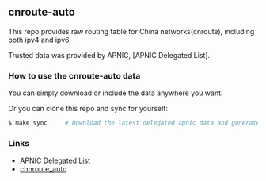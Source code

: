 ## cnroute-auto

This repo provides raw routing table for China networks(cnroute), including both ipv4 and ipv6.

Trusted data was provided by APNIC, [APNIC Delegated List].



### How to use the cnroute-auto data

You can simply download or include the data anywhere you want.

Or you can clone this repo and sync for yourself:

```bash
$ make sync     # Download the latest delegated apnic data and generate cnroute-v4 and cnroute-v6
```

### Links

- [APNIC Delegated List](https://ftp.apnic.net/apnic/stats/apnic/delegated-apnic-latest)
- [chnroute_auto](https://github.com/windmgc/chnroute_auto)

